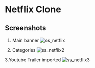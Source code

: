 # Netflix Clone

## Screenshots
1. Main banner 
![ss_netflix](https://github.com/Bobby999123/Netflix_Clone/assets/55504328/78667ec9-889a-489e-b91d-dca4874ed6d6)

2. Categories
![ss_netflix2](https://github.com/Bobby999123/Netflix_Clone/assets/55504328/db48fa5f-3160-4091-a187-6e93fbbe96ac)

3.Youtube Trailer imported
![ss_netflix3](https://github.com/Bobby999123/Netflix_Clone/assets/55504328/4e095dd2-1d2d-47d6-a441-11c7c396b0b4)


